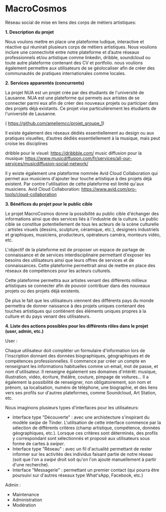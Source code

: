# MacroCosmos
Réseau social de mise en liens des corps de métiers artistiques:

**1. Description du projet**


Nous voulons mettre en place une plateforme ludique, interactive et réactive qui réunirait plusieurs corps de métiers artistiques. Nous voulions inclure une connectivité entre notre plateforme et d’autre réseaux professionnels et/ou artistique comme linkedin, dribble, soundcloud ou toute autre plateforme contenant des CV et portfolio. nous voulions également permettre aux utilisateurs de se géolocaliser afin de créer des communautés de pratiques internationales comme locales. 

**2. Services apparentés (concurrents)**

La projet NUA est un projet crée par des étudiants de l'université de Lausanne. NUA est une plateforme qui permets aux artistes de se connecter parmi eux afin de créer des nouveaux projets ou participer dans des projets déjà existants. Ce projet vise particulièrement les étudiants de l'université de Lausanne.

( https://github.com/ameliemcc/projet_groupe_1) 

Il existe également des réseaux dédiés essentiellement au design ou aux pratiques visuelles, d’autres dédiés essentiellement à la musique, mais peut croise les disciplines

dribble pour le visuel: https://dribbble.com/
music diffusion pour la musique: https://www.musicdiffusion.com/fr/services/all-our-services/musicdiffusion-social-network/

Il y existe également une plateforme nommée Avid Cloud Collaboration qui permet aux musiciens d'ajouter leur touche artistique à des projets déjà existent. Par contre l'utilisation de cette plateforme est limité qu'aux musiciens. Avid Cloud Collaboration: https://www.avid.com/pro-tools/cloud-collaboration

**3. Bénéfices du projet pour le public cible**

Le projet MacroCosmos donne la possibilité au public cible d'échanger des informations ainsi que des services liés à l'industrie de la culture.
Le public cible se constitue potentiellement de tous les acteurs de la scène culturelle : artistes visuels (dessins, sculpture, céramique, etc.), designers industriels et graphiques, musiciens, producteurs, opérateurs caméra, monteurs vidéo, etc.

L'objectif de la plateforme est de proposer un espace de partage de connaissance et de services interdisciplinaire permettant d'exposer les besoins des utilisateurs ainsi que leurs offres de services et de connaissances. Cette plateforme permettrait ainsi de mettre en place des réseaux de compétences pour les acteurs culturels. 

Cette plateforme permettra aux artistes venant des différents millieux artistiques se connecter afin de pouvoir contribuer dans des nouveaux projets ou des projets déjà existents.

De plus le fait que les utilisateurs viennent des différents pays du monde permettra de donner naissance à des projets uniques contenant des touches artistiques qui contiènent des éléments uniques propres à la culture et du pays venant des utilisateurs.

**4. Liste des actions possibles pour les différents rôles dans le projet (user, admin, etc.)**

User :

Chaque utilisateur doit compléter un formulaire d'information lors de l'inscription donnant des données biographiques, géographiques et de compétences professionnelles.
Il commence par créer un compte en renseignant les informations habituelles comme un email, mot de passe, et nom d'utilisateur. Il renseigne également ses domaines d'intérêt: musique, illustration, vidéo, écriture, théâtre, couture, pimpage de voitures... Il a également la possibilité de renseigner, non obligatoirement, son nom et prénom, sa localisation, numéro de téléphone, une biographie, et des liens vers ses profils sur d'autres plateformes, comme Soundcloud, Art Station, etc. 


Nous imaginons plusieurs types d'interfaces pour les utilisateurs:
- Interface type "Découverte" : avec une archistecture s'inspirant du modèle _swipe_ de Tinder. L'utilisation de cette interface commence par la sélection de différents critères (champ artistique, compétence, données géographiques, etc.). Lorsque ces critères sont déterminés, des profils y correspondant sont sélectionnés et proposé aux utilisateurs sous forme de cartes à _swiper_.
- Interface type "Réseau" : avec un fil d'actualité permettant de rester informer sur les activités des individus faisant partie de notre réseau (soit que l'on a _swipé_ droit soit qu'on l'on ajouté manuellement à partir d'une recherche). 
- Interface "Messagerie" : permettant un premier contact (qui pourra être poursuivi sur d'autres réseaux type What'sApp, Facebook, etc.)

Admin :

- Maintenance 
- Administration
- Modération
